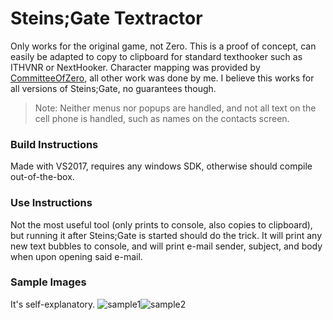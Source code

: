 # Steins;Gate Textractor
Only works for the original game, not Zero. This is a proof of concept, 
can easily be adapted to copy to clipboard for standard texthooker such 
as ITHVNR or NextHooker. Character mapping was provided by 
[CommitteeOfZero](https://github.com/CommitteeOfZero/SciAdv.Net/blob/master/src/SciAdvNet.SC3/Data/SteinsGateZero/Charset.utf8), 
all other work was done by me. I believe this works for all versions of 
Steins;Gate, no guarantees though.
> Note: Neither menus nor popups are handled, and not all text on the 
cell phone is handled, such as names on the contacts screen.
### Build Instructions
Made with VS2017, requires any windows SDK, otherwise should compile 
out-of-the-box.
### Use Instructions
Not the most useful tool (only prints to console, also copies to 
clipboard), but running it after 
Steins;Gate is started should do the trick. It will print any new text 
bubbles to console, and will print e-mail sender, subject, and body when 
upon opening said e-mail.
### Sample Images
It's self-explanatory.
![sample1](https://shiiion.me/i/s7k61.png)![sample2](https://shiiion.me/i/vy1mx.png)
